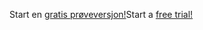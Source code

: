 <span data-ttu-id="f881f-101">Start en [gratis prøveversjon!](https://go.microsoft.com/fwlink/?linkid=847861)</span><span class="sxs-lookup"><span data-stu-id="f881f-101">Start a [free trial!](https://go.microsoft.com/fwlink/?linkid=847861)</span></span>